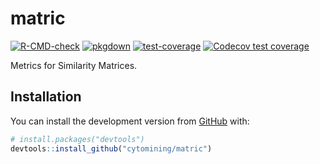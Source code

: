 
<!-- README.md is generated from README.Rmd. Please edit that file -->

# matric

<!-- badges: start -->

[![R-CMD-check](https://github.com/shntnu/matric/workflows/R-CMD-check/badge.svg)](https://github.com/shntnu/matric/actions)
[![pkgdown](https://github.com/shntnu/matric/workflows/pkgdown/badge.svg)](https://github.com/shntnu/matric/actions)
[![test-coverage](https://github.com/shntnu/matric/workflows/test-coverage/badge.svg)](https://github.com/shntnu/matric/actions)
[![Codecov test
coverage](https://codecov.io/gh/shntnu/matric/branch/main/graph/badge.svg)](https://codecov.io/gh/shntnu/matric?branch=main)

<!-- badges: end -->

Metrics for Similarity Matrices.

## Installation

You can install the development version from
[GitHub](https://github.com/) with:

``` r
# install.packages("devtools")
devtools::install_github("cytomining/matric")
```


